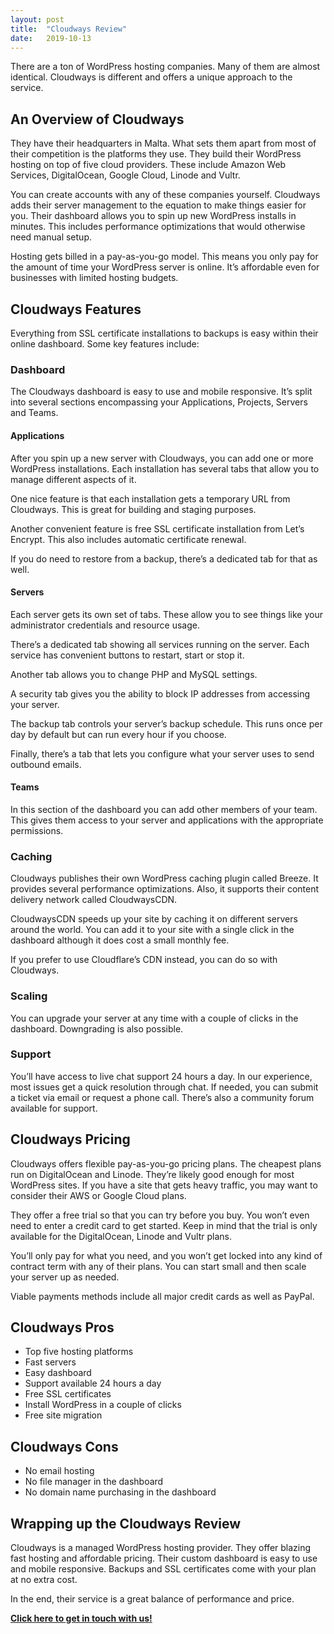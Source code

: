 ```yaml
---
layout: post
title:  "Cloudways Review"
date:   2019-10-13
---
```


There are a ton of WordPress hosting companies. Many of them are almost identical. Cloudways is different and offers a unique approach to the service.

## An Overview of Cloudways

They have their headquarters in Malta. What sets them apart from most of their competition is the platforms they use. They build their WordPress hosting on top of five cloud providers. These include Amazon Web Services, DigitalOcean, Google Cloud, Linode and Vultr.

You can create accounts with any of these companies yourself. Cloudways adds their server management to the equation to make things easier for you. Their dashboard allows you to spin up new WordPress installs in minutes. This includes performance optimizations that would otherwise need manual setup.

Hosting gets billed in a pay-as-you-go model. This means you only pay for the amount of time your WordPress server is online. It’s affordable even for businesses with limited hosting budgets.

## Cloudways Features

Everything from SSL certificate installations to backups is easy within their online dashboard. Some key features include:

### Dashboard

The Cloudways dashboard is easy to use and mobile responsive. It’s split into several sections encompassing your Applications, Projects, Servers and Teams.

#### Applications

After you spin up a new server with Cloudways, you can add one or more WordPress installations. Each installation has several tabs that allow you to manage different aspects of it.

One nice feature is that each installation gets a temporary URL from Cloudways. This is great for building and staging purposes.

Another convenient feature is free SSL certificate installation from Let’s Encrypt. This also includes automatic certificate renewal.

If you do need to restore from a backup, there’s a dedicated tab for that as well.

#### Servers

Each server gets its own set of tabs. These allow you to see things like your administrator credentials and resource usage.

There’s a dedicated tab showing all services running on the server. Each service has convenient buttons to restart, start or stop it.

Another tab allows you to change PHP and MySQL settings.

A security tab gives you the ability to block IP addresses from accessing your server.

The backup tab controls your server’s backup schedule. This runs once per day by default but can run every hour if you choose.

Finally, there’s a tab that lets you configure what your server uses to send outbound emails.

#### Teams

In this section of the dashboard you can add other members of your team. This gives them access to your server and applications with the appropriate permissions.

### Caching

Cloudways publishes their own WordPress caching plugin called Breeze. It provides several performance optimizations. Also, it supports their content delivery network called CloudwaysCDN.

CloudwaysCDN speeds up your site by caching it on different servers around the world. You can add it to your site with a single click in the dashboard although it does cost a small monthly fee.

If you prefer to use Cloudflare’s CDN instead, you can do so with Cloudways.

### Scaling

You can upgrade your server at any time with a couple of clicks in the dashboard. Downgrading is also possible.

### Support

You’ll have access to live chat support 24 hours a day. In our experience, most issues get a quick resolution through chat. If needed, you can submit a ticket via email or request a phone call. There’s also a community forum available for support.

## Cloudways Pricing

Cloudways offers flexible pay-as-you-go pricing plans. The cheapest plans run on DigitalOcean and Linode. They’re likely good enough for most WordPress sites. If you have a site that gets heavy traffic, you may want to consider their AWS or Google Cloud plans.

They offer a free trial so that you can try before you buy. You won’t even need to enter a credit card to get started. Keep in mind that the trial is only available for the DigitalOcean, Linode and Vultr plans.

You’ll only pay for what you need, and you won’t get locked into any kind of contract term with any of their plans. You can start small and then scale your server up as needed.

Viable payments methods include all major credit cards as well as PayPal.

## Cloudways Pros

* Top five hosting platforms
* Fast servers
* Easy dashboard
* Support available 24 hours a day
* Free SSL certificates
* Install WordPress in a couple of clicks
* Free site migration

## Cloudways Cons

* No email hosting
* No file manager in the dashboard
* No domain name purchasing in the dashboard

## Wrapping up the Cloudways Review

Cloudways is a managed WordPress hosting provider. They offer blazing fast hosting and affordable pricing. Their custom dashboard is easy to use and mobile responsive. Backups and SSL certificates come with your plan at no extra cost.

In the end, their service is a great balance of performance and price.

**<a href="mailto:help@techiesupport.co">Click here to get in touch with us!</a>**
